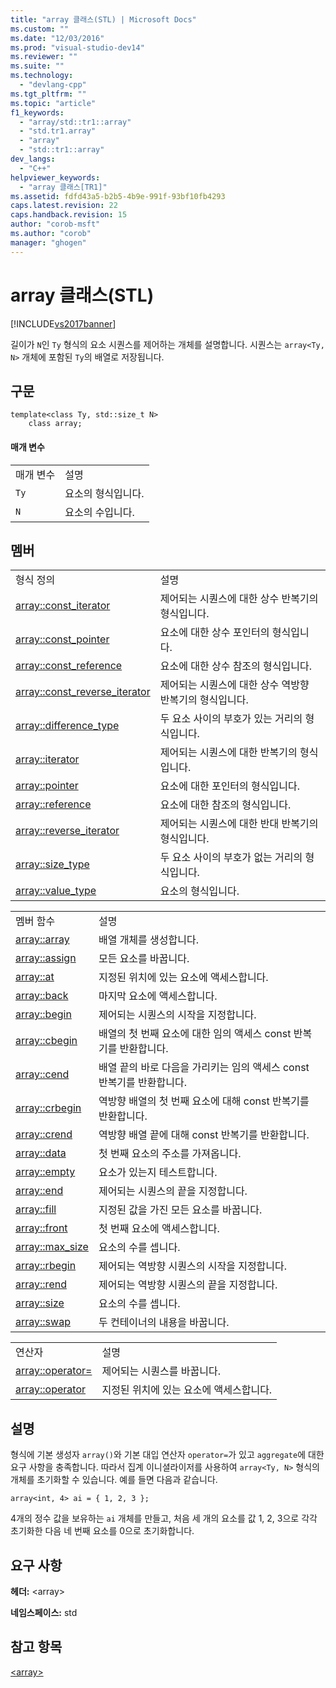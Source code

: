 ```yaml
---
title: "array 클래스(STL) | Microsoft Docs"
ms.custom: ""
ms.date: "12/03/2016"
ms.prod: "visual-studio-dev14"
ms.reviewer: ""
ms.suite: ""
ms.technology: 
  - "devlang-cpp"
ms.tgt_pltfrm: ""
ms.topic: "article"
f1_keywords: 
  - "array/std::tr1::array"
  - "std.tr1.array"
  - "array"
  - "std::tr1::array"
dev_langs: 
  - "C++"
helpviewer_keywords: 
  - "array 클래스[TR1]"
ms.assetid: fdfd43a5-b2b5-4b9e-991f-93bf10fb4293
caps.latest.revision: 22
caps.handback.revision: 15
author: "corob-msft"
ms.author: "corob"
manager: "ghogen"
---
```

# array 클래스(STL)
[!INCLUDE[vs2017banner](../assembler/inline/includes/vs2017banner.md)]

길이가 `N`인 `Ty` 형식의 요소 시퀀스를 제어하는 개체를 설명합니다.  시퀀스는 `array<Ty, N>` 개체에 포함된 `Ty`의 배열로 저장됩니다.  
  
## 구문  
  
```  
template<class Ty, std::size_t N>  
    class array;  
```  
  
#### 매개 변수  
  
|||  
|-|-|  
|매개 변수|설명|  
|`Ty`|요소의 형식입니다.|  
|`N`|요소의 수입니다.|  
  
## 멤버  
  
|||  
|-|-|  
|형식 정의|설명|  
|[array::const\_iterator](../Topic/array::const_iterator.md)|제어되는 시퀀스에 대한 상수 반복기의 형식입니다.|  
|[array::const\_pointer](../Topic/array::const_pointer.md)|요소에 대한 상수 포인터의 형식입니다.|  
|[array::const\_reference](../Topic/array::const_reference.md)|요소에 대한 상수 참조의 형식입니다.|  
|[array::const\_reverse\_iterator](../Topic/array::const_reverse_iterator.md)|제어되는 시퀀스에 대한 상수 역방향 반복기의 형식입니다.|  
|[array::difference\_type](../Topic/array::difference_type.md)|두 요소 사이의 부호가 있는 거리의 형식입니다.|  
|[array::iterator](../Topic/array::iterator.md)|제어되는 시퀀스에 대한 반복기의 형식입니다.|  
|[array::pointer](../Topic/array::pointer.md)|요소에 대한 포인터의 형식입니다.|  
|[array::reference](../Topic/array::reference.md)|요소에 대한 참조의 형식입니다.|  
|[array::reverse\_iterator](../Topic/array::reverse_iterator.md)|제어되는 시퀀스에 대한 반대 반복기의 형식입니다.|  
|[array::size\_type](../Topic/array::size_type.md)|두 요소 사이의 부호가 없는 거리의 형식입니다.|  
|[array::value\_type](../Topic/array::value_type.md)|요소의 형식입니다.|  
  
|||  
|-|-|  
|멤버 함수|설명|  
|[array::array](../Topic/array::array.md)|배열 개체를 생성합니다.|  
|[array::assign](../Topic/array::assign.md)|모든 요소를 바꿉니다.|  
|[array::at](../Topic/array::at.md)|지정된 위치에 있는 요소에 액세스합니다.|  
|[array::back](../Topic/array::back.md)|마지막 요소에 액세스합니다.|  
|[array::begin](../Topic/array::begin.md)|제어되는 시퀀스의 시작을 지정합니다.|  
|[array::cbegin](../Topic/array::cbegin.md)|배열의 첫 번째 요소에 대한 임의 액세스 const 반복기를 반환합니다.|  
|[array::cend](../Topic/array::cend.md)|배열 끝의 바로 다음을 가리키는 임의 액세스 const 반복기를 반환합니다.|  
|[array::crbegin](../Topic/array::crbegin.md)|역방향 배열의 첫 번째 요소에 대해 const 반복기를 반환합니다.|  
|[array::crend](../Topic/array::crend.md)|역방향 배열 끝에 대해 const 반복기를 반환합니다.|  
|[array::data](../Topic/array::data.md)|첫 번째 요소의 주소를 가져옵니다.|  
|[array::empty](../Topic/array::empty.md)|요소가 있는지 테스트합니다.|  
|[array::end](../Topic/array::end.md)|제어되는 시퀀스의 끝을 지정합니다.|  
|[array::fill](../Topic/array::fill.md)|지정된 값을 가진 모든 요소를 바꿉니다.|  
|[array::front](../Topic/array::front.md)|첫 번째 요소에 액세스합니다.|  
|[array::max\_size](../Topic/array::max_size.md)|요소의 수를 셉니다.|  
|[array::rbegin](../Topic/array::rbegin.md)|제어되는 역방향 시퀀스의 시작을 지정합니다.|  
|[array::rend](../Topic/array::rend.md)|제어되는 역방향 시퀀스의 끝을 지정합니다.|  
|[array::size](../Topic/array::size.md)|요소의 수를 셉니다.|  
|[array::swap](../Topic/array::swap.md)|두 컨테이너의 내용을 바꿉니다.|  
  
|||  
|-|-|  
|연산자|설명|  
|[array::operator\=](../Topic/array::operator=.md)|제어되는 시퀀스를 바꿉니다.|  
|[array::operator](../Topic/array::operator.md)|지정된 위치에 있는 요소에 액세스합니다.|  
  
## 설명  
 형식에 기본 생성자 `array()`와 기본 대입 연산자 `operator=`가 있고 `aggregate`에 대한 요구 사항을 충족합니다.  따라서 집계 이니셜라이저를 사용하여 `array<Ty, N>` 형식의 개체를 초기화할 수 있습니다.  예를 들면 다음과 같습니다.  
  
```  
array<int, 4> ai = { 1, 2, 3 };  
```  
  
 4개의 정수 값을 보유하는 `ai` 개체를 만들고, 처음 세 개의 요소를 값 1, 2, 3으로 각각 초기화한 다음 네 번째 요소를 0으로 초기화합니다.  
  
## 요구 사항  
 **헤더:** \<array\>  
  
 **네임스페이스:** std  
  
## 참고 항목  
 [\<array\>](../standard-library/array.md)